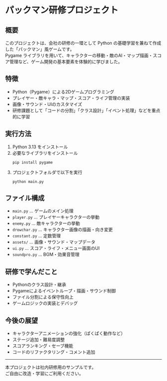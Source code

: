 # パックマン研修プロジェクト

## 概要
このプロジェクトは、会社の研修の一環として Python の基礎学習を兼ねて作成した「パックマン」風ゲームです。  
Pygame ライブラリを用いて、キャラクターの移動・敵のAI・マップ描画・スコア管理など、ゲーム開発の基本要素を体験的に学びました。

## 特徴
- Python（Pygame）による2Dゲームプログラミング
- プレイヤー・敵キャラ・マップ・スコア・ライフ管理の実装
- 画像・サウンド・UIのカスタマイズ
- 研修課題として「コードの分割」「クラス設計」「イベント処理」などを重点的に学習

## 実行方法
1. Python 3.13 をインストール
2. 必要なライブラリをインストール  
   ```
   pip install pygame
   ```
3. プロジェクトフォルダで以下を実行  
   ```
   python main.py
   ```

## ファイル構成
- `main.py` … ゲームのメイン処理
- `player.py` … プレイヤーキャラクターの挙動
- `enemy.py` … 敵キャラクターの挙動
- `drowchar.py` … キャラクター画像の描画・向き変更
- `constant.py` … 定数管理
- `assets/` … 画像・サウンド・マップデータ
- `ui.py` … スコア・ライフ・メニュー画面のUI
- `soundpro.py` … BGM・効果音管理

## 研修で学んだこと
- Pythonのクラス設計・継承
- Pygameによるイベントループ・描画・サウンド制御
- ファイル分割による保守性向上
- ゲームロジックの実装とデバッグ

## 今後の展望
- キャラクターアニメーションの強化（ぱくぱく動作など）
- ステージ追加・難易度調整
- スコアランキング・セーブ機能
- コードのリファクタリング・コメント追加

---

本プロジェクトは社内研修用のサンプルです。  
ご自由に改造・学習にご利用ください。
